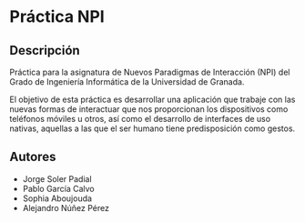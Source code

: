 # Práctica NPI

## Descripción

Práctica para la asignatura de Nuevos Paradigmas de Interacción (NPI) del Grado de Ingeniería Informática de la Universidad de Granada.

El objetivo de esta práctica es desarrollar una aplicación que trabaje con las nuevas formas de interactuar que nos proporcionan los dispositivos como teléfonos móviles u otros, así como el desarrollo de interfaces de uso nativas, aquellas a las que el ser humano tiene predisposición como gestos.

## Autores

- Jorge Soler Padial
- Pablo García Calvo
- Sophia Aboujouda
- Alejandro Núñez Pérez